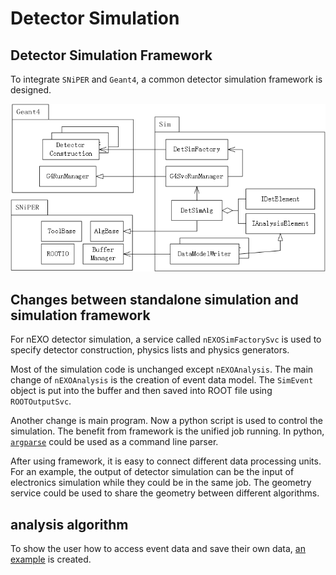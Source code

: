 # Detector Simulation
## Detector Simulation Framework
To integrate `SNiPER` and `Geant4`, a common detector simulation framework is designed.

![Design](figures/detsim-framework.png)

## Changes between standalone simulation and simulation framework
For nEXO detector simulation, a service called `nEXOSimFactorySvc` is used to specify detector construction, physics lists and physics generators.

Most of the simulation code is unchanged except `nEXOAnalysis`. The main change of `nEXOAnalysis` is the creation of event data model. The `SimEvent` object is put into the buffer and then saved into ROOT file using `ROOTOutputSvc`.

Another change is main program. Now a python script is used to control the simulation. The benefit from framework is the unified job running. In python, [`argparse`](https://docs.python.org/2/library/argparse.html) could be used as a command line parser.

After using framework, it is easy to connect different data processing units. For an example, the output of detector simulation can be the input of electronics simulation while they could be in the same job. The geometry service could be used to share the geometry between different algorithms.

## analysis algorithm
To show the user how to access event data and save their own data, [an example](../Simulation/DetSim/nEXOSimAna/) is created.
